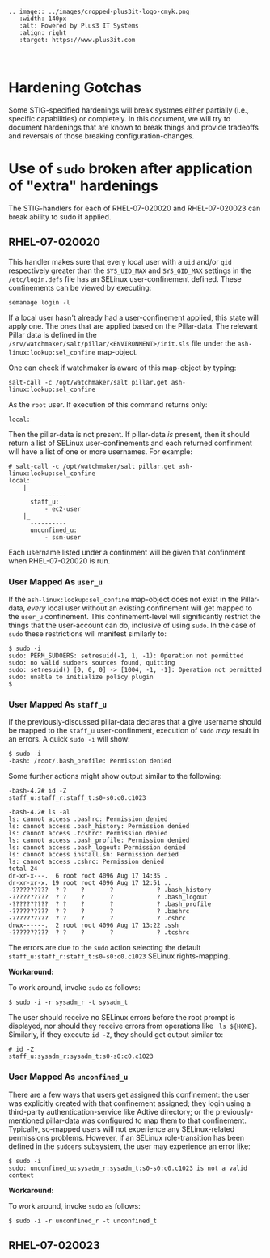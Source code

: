 ```{eval-rst}
.. image:: ../images/cropped-plus3it-logo-cmyk.png
   :width: 140px
   :alt: Powered by Plus3 IT Systems
   :align: right
   :target: https://www.plus3it.com
```
<br>

# Hardening Gotchas

Some STIG-specified hardenings will break systmes either partially (i.e., specific capabilities) or completely. In this document, we will try to document hardenings that are known to break things and provide tradeoffs and reversals of those breaking configuration-changes.

# Use of `sudo` broken after application of "extra" hardenings

The STIG-handlers for each of RHEL-07-020020 and RHEL-07-020023 can break ability to sudo if applied.

## RHEL-07-020020

This handler makes sure that every local user with a `uid` and/or `gid` respectively greater than the `SYS_UID_MAX` and `SYS_GID_MAX` settings in the `/etc/login.defs` file has an SELinux user-confinement defined. These confinements can be viewed by executing:

~~~
semanage login -l
~~~

If a local user hasn't already had a user-confinement applied, this state will apply one. The ones that are applied based on the Pillar-data. The relevant Pillar data is defined in the `/srv/watchmaker/salt/pillar/<ENVIRONMENT>/init.sls` file under the `ash-linux:lookup:sel_confine` map-object.

One can check if watchmaker is aware of this map-object by typing:

~~~
salt-call -c /opt/watchmaker/salt pillar.get ash-linux:lookup:sel_confine
~~~

As the `root` user. If execution of this command returns only:

~~~
local:
~~~

Then the pillar-data is not present. If pillar-data _is_ present, then it should return a list of SELinux user-confinements and each returned confinment will have a list of one or more usernames. For example:

~~~
# salt-call -c /opt/watchmaker/salt pillar.get ash-linux:lookup:sel_confine
local:
    |_
      ----------
      staff_u:
          - ec2-user
    |_
      ----------
      unconfined_u:
          - ssm-user
~~~

Each username listed under a confinment will be given that confinment when RHEL-07-020020 is run.

### User Mapped As `user_u`

If the `ash-linux:lookup:sel_confine` map-object does not exist in the Pillar-data, _every_ local user without an existing confinement will get mapped to the `user_u` confinement. This confinement-level will significantly restrict the things that the user-account can do, inclusive of using `sudo`. In the case of `sudo` these restrictions will manifest similarly to:


~~~
$ sudo -i
sudo: PERM_SUDOERS: setresuid(-1, 1, -1): Operation not permitted
sudo: no valid sudoers sources found, quitting
sudo: setresuid() [0, 0, 0] -> [1004, -1, -1]: Operation not permitted
sudo: unable to initialize policy plugin
$
~~~

### User Mapped As `staff_u`

If the previously-discussed pillar-data declares that a give username should be mapped to the `staff_u` user-confinment, execution of `sudo` _may_ result in an errors. A quick `sudo -i` will show:

~~~
$ sudo -i
-bash: /root/.bash_profile: Permission denied
~~~

Some further actions might show output similar to the following:

~~~
-bash-4.2# id -Z
staff_u:staff_r:staff_t:s0-s0:c0.c1023

-bash-4.2# ls -al
ls: cannot access .bashrc: Permission denied
ls: cannot access .bash_history: Permission denied
ls: cannot access .tcshrc: Permission denied
ls: cannot access .bash_profile: Permission denied
ls: cannot access .bash_logout: Permission denied
ls: cannot access install.sh: Permission denied
ls: cannot access .cshrc: Permission denied
total 24
dr-xr-x---.  6 root root 4096 Aug 17 14:35 .
dr-xr-xr-x. 19 root root 4096 Aug 17 12:51 ..
-??????????  ? ?    ?       ?            ? .bash_history
-??????????  ? ?    ?       ?            ? .bash_logout
-??????????  ? ?    ?       ?            ? .bash_profile
-??????????  ? ?    ?       ?            ? .bashrc
-??????????  ? ?    ?       ?            ? .cshrc
drwx------.  2 root root 4096 Aug 17 13:22 .ssh
-??????????  ? ?    ?       ?            ? .tcshrc
~~~

The errors are due to the `sudo` action selecting the default `staff_u:staff_r:staff_t:s0-s0:c0.c1023` SELinux rights-mapping.

**Workaround:**

To work around, invoke `sudo` as follows:

~~~
$ sudo -i -r sysadm_r -t sysadm_t
~~~

The user should receive no SELinux errors before the root prompt is displayed, nor should they receive errors from operations like ` ls ${HOME}`. Similarly, if they execute `id -Z`, they should get output similar to:

~~~
# id -Z
staff_u:sysadm_r:sysadm_t:s0-s0:c0.c1023
~~~

### User Mapped As `unconfined_u`

There are a few ways that users get assigned this confinement: the user was explicitly created with that confinement assigned; they login using a third-party authentication-service like Adtive directory; or the previously-mentioned pillar-data was configured to map them to that confinement. Typically, so-mapped users will not experience any SELinux-related permissions problems. However, if an SELinux role-transition has been defined in the `sudoers` subsystem, the user may experience an error like:

~~~
$ sudo -i
sudo: unconfined_u:sysadm_r:sysadm_t:s0-s0:c0.c1023 is not a valid context
~~~

**Workaround:**

To work around, invoke `sudo` as follows:

~~~
$ sudo -i -r unconfined_r -t unconfined_t
~~~

## RHEL-07-020023
